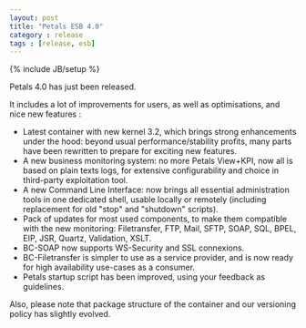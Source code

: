 ```yaml
---
layout: post
title: "Petals ESB 4.0"
category : release
tags : [release, esb]
---
```

{% include JB/setup %}

Petals 4.0 has just been released.

It includes a lot of improvements for users, as well as optimisations, and nice new features :
- Latest container with new kernel 3.2, which brings strong enhancements under the hood: beyond usual performance/stability profits, many parts have been rewritten to prepare for exciting new features.
- A new business monitoring system: no more Petals View+KPI, now all is based on plain texts logs, for extensive configurability and choice in third-party exploitation tool.
- A new Command Line Interface: now brings all essential administration tools in one dedicated shell, usable locally or remotely (including replacement for old "stop" and "shutdown" scripts).
- Pack of updates for most used components, to make them compatible with the new monitoring: Filetransfer, FTP, Mail, SFTP, SOAP, SQL, BPEL, EIP, JSR, Quartz, Validation, XSLT.
- BC-SOAP now supports WS-Security and SSL connexions.
- BC-Filetransfer is simpler to use as a service provider, and is now ready for high availability use-cases as a consumer.
- Petals startup script has been improved, using your feedback as guidelines.

Also, please note that package structure of the container and our versioning policy has slightly evolved.